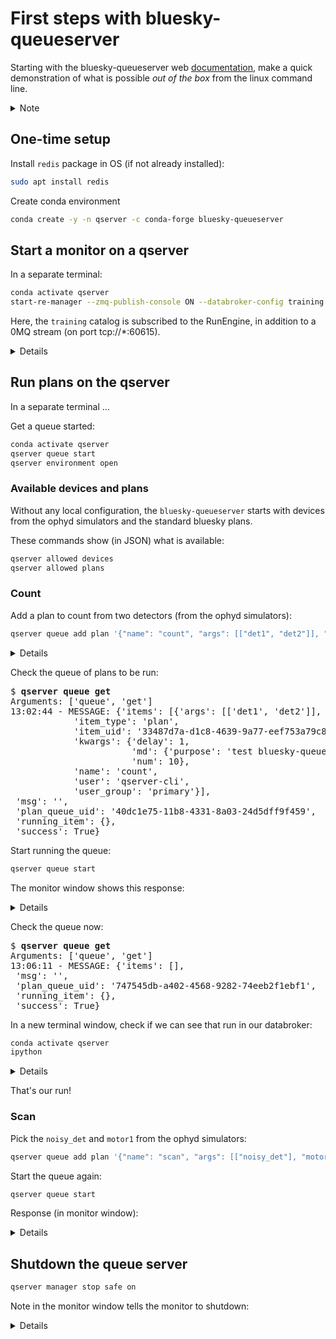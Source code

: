 # First steps with bluesky-queueserver

Starting with the bluesky-queueserver web
[documentation](https://blueskyproject.io/bluesky-queueserver/cli_tools.html),
make a quick demonstration of what is possible *out of the box* from the linux
command line.

<details>
<summary>Note</summary>

These _stream-of-consciousness_ notes document first steps with
*bluesky-queueserver*.  Until these find their way into proper documentation,
you might first review
[documentation](https://github.com/BCDA-APS/bdp_controls/tree/main/qserver/README.md)
from the [APS beamline data pipelines.

</details>

## One-time setup

Install `redis` package in OS (if not already installed):

```bash
sudo apt install redis
```

Create conda environment

```bash
conda create -y -n qserver -c conda-forge bluesky-queueserver
```

## Start a monitor on a qserver

In a separate terminal:

```bash
conda activate qserver
start-re-manager --zmq-publish-console ON --databroker-config training
```

Here, the `training` catalog is subscribed to the RunEngine, in addition to a 0MQ stream (on port tcp://*:60615).

<details>

<pre>
$ <b>start-re-manager --zmq-publish-console ON --databroker-config training</b>
INFO:bluesky_queueserver.manager.manager:Starting ZMQ server at 'tcp://*:60615'
INFO:bluesky_queueserver.manager.manager:ZMQ control channels: encryption disabled
INFO:bluesky_queueserver.manager.manager:Starting RE Manager process
INFO:bluesky_queueserver.manager.manager:Loading the lists of allowed plans and devices ...
INFO:bluesky_queueserver.manager.manager:Starting ZeroMQ server ...
INFO:bluesky_queueserver.manager.manager:ZeroMQ server is waiting on tcp://*:60615
</pre>

</details>

## Run plans on the qserver

In a separate terminal ...

Get a queue started:

```bash
conda activate qserver
qserver queue start
qserver environment open
```

### Available devices and plans

Without any local configuration, the `bluesky-queueserver` starts with devices from  the ophyd simulators and the standard bluesky plans.

These commands show (in JSON) what is available:

```bash
qserver allowed devices
qserver allowed plans
```

### Count

Add a plan to count from two detectors (from the ophyd simulators):

```bash
qserver queue add plan '{"name": "count", "args": [["det1", "det2"]], "kwargs": {"num": 10, "delay": 1, "md": {"purpose": "test bluesky-queueserver"}}}'
```

<details>

The monitor shows this response:

```text
INFO:bluesky_queueserver.manager.manager:Adding new item to the queue ...
INFO:bluesky_queueserver.manager.manager:Item added: success=True item_type='plan' name='count' item_uid='33487d7a-d1c8-4639-9a77-eef753a79c8b' qsize=1.
```

</details>

Check the queue of plans to be run:

<pre>
$ <b>qserver queue get</b>
Arguments: ['queue', 'get']
13:02:44 - MESSAGE: {'items': [{'args': [['det1', 'det2']],
            'item_type': 'plan',
            'item_uid': '33487d7a-d1c8-4639-9a77-eef753a79c8b',
            'kwargs': {'delay': 1,
                       'md': {'purpose': 'test bluesky-queueserver'},
                       'num': 10},
            'name': 'count',
            'user': 'qserver-cli',
            'user_group': 'primary'}],
 'msg': '',
 'plan_queue_uid': '40dc1e75-11b8-4331-8a03-24d5dff9f459',
 'running_item': {},
 'success': True}
</pre>

Start running the queue:

```bash
qserver queue start
```

The monitor window shows this response:

<details>

```text
INFO:bluesky_queueserver.manager.manager:Starting queue processing ...
INFO:bluesky_queueserver.manager.manager:Processing the next queue item: 1 plans are left in the queue.
INFO:bluesky_queueserver.manager.manager:Starting the plan:
{'args': [['det1', 'det2']],
 'item_uid': '33487d7a-d1c8-4639-9a77-eef753a79c8b',
 'kwargs': {'delay': 1,
            'md': {'purpose': 'test bluesky-queueserver'},
            'num': 10},
 'meta': {},
 'name': 'count',
 'user': 'qserver-cli',
 'user_group': 'primary'}.
INFO:bluesky_queueserver.manager.worker:Starting execution of a plan ...
INFO:bluesky_queueserver.manager.worker:Starting a plan 'count'.
INFO:bluesky_queueserver.manager.plan_monitoring:New run was open: 'dc48f1b8-6f98-4da4-922e-4daff406849a'


Transient Scan ID: 1     Time: 2021-10-21 13:05:16
Persistent Unique Scan ID: 'dc48f1b8-6f98-4da4-922e-4daff406849a'
New stream: 'primary'
+-----------+------------+------------+------------+
|   seq_num |       time |       det1 |       det2 |
+-----------+------------+------------+------------+
|         1 | 13:05:16.8 |      5.000 |      1.765 |
|         2 | 13:05:17.8 |      5.000 |      1.765 |
|         3 | 13:05:18.8 |      5.000 |      1.765 |
|         4 | 13:05:19.8 |      5.000 |      1.765 |
|         5 | 13:05:20.8 |      5.000 |      1.765 |
|         6 | 13:05:21.8 |      5.000 |      1.765 |
|         7 | 13:05:22.8 |      5.000 |      1.765 |
|         8 | 13:05:23.8 |      5.000 |      1.765 |
|         9 | 13:05:24.8 |      5.000 |      1.765 |
|        10 | 13:05:25.8 |      5.000 |      1.765 |
Run was closed: 'dc48f1b8-6f98-4da4-922e-4daff406849a'
+-----------+------------+------------+------------+
generator count ['dc48f1b8'] (scan num: 1)



INFO:bluesky_queueserver.manager.manager:No items are left in the queue.
INFO:bluesky_queueserver.manager.manager:Queue is empty.
```

</details>

Check the queue now:

<pre>
$ <b>qserver queue get</b>
Arguments: ['queue', 'get']
13:06:11 - MESSAGE: {'items': [],
 'msg': '',
 'plan_queue_uid': '747545db-a402-4568-9282-74eeb2f1ebf1',
 'running_item': {},
 'success': True}
</pre>

In a new terminal window, check if we can see that run in our databroker:

```bash
conda activate qserver
ipython
```

<details>

<pre>
In [1]: <b>import databroker</b>
   ...: <b>cat = databroker.catalog["training"]</b>
   ...: <b>run = cat[-1]</b>
   ...: <b>run</b>
   ...:
Out[1]:
BlueskyRun
  uid='dc48f1b8-6f98-4da4-922e-4daff406849a'
  exit_status='success'
  2021-10-21 13:05:16.819 -- 2021-10-21 13:05:26.847
  Streams:
    * primary


In [2]: <b>run.primary.read()</b>
Out[2]:
<xarray.Dataset>
Dimensions:  (time: 10)
Coordinates:
  * time     (time) float64 1.635e+09 1.635e+09 ... 1.635e+09 1.635e+09
Data variables:
    det1     (time) float64 5.0 5.0 5.0 5.0 5.0 5.0 5.0 5.0 5.0 5.0
    det2     (time) float64 1.765 1.765 1.765 1.765 ... 1.765 1.765 1.765 1.765
</pre>

</details>

That's our run!

### Scan

Pick the `noisy_det` and `motor1` from the ophyd simulators:

```bash
qserver queue add plan '{"name": "scan", "args": [["noisy_det"], "motor1", 0, 1, 5 ], "kwargs": {"md": {"purpose": "test bluesky-queueserver"}}}'
```

Start the queue again:

```bash
qserver queue start
```

Response (in monitor window):

<details>

```text
INFO:bluesky_queueserver.manager.manager:Starting queue processing ...
INFO:bluesky_queueserver.manager.manager:Processing the next queue item: 1 plans are left in the queue.
INFO:bluesky_queueserver.manager.manager:Starting the plan:
{'args': [['noisy_det'], 'motor1', 0, 1, 5],
 'item_uid': '9c10c3f2-2214-4a70-b3e8-8be4170e68be',
 'kwargs': {'md': {'purpose': 'test bluesky-queueserver'}},
 'meta': {},
 'name': 'scan',
 'user': 'qserver-cli',
 'user_group': 'primary'}.
INFO:bluesky_queueserver.manager.worker:Starting execution of a plan ...
INFO:bluesky_queueserver.manager.worker:Starting a plan 'scan'.


Transient Scan ID: 2     Time: 2021-10-21 13:17:04
Persistent Unique Scan ID: '0e076f4d-c7c3-4a59-bc7f-8fcc636e5d4b'
INFO:bluesky_queueserver.manager.plan_monitoring:New run was open: '0e076f4d-c7c3-4a59-bc7f-8fcc636e5d4b'
New stream: 'primary'
+-----------+------------+------------+------------+
|   seq_num |       time |     motor1 |  noisy_det |
+-----------+------------+------------+------------+
|         1 | 13:17:04.2 |      0.000 |      1.028 |
|         2 | 13:17:04.2 |      0.250 |      0.932 |
Run was closed: '0e076f4d-c7c3-4a59-bc7f-8fcc636e5d4b'
|         3 | 13:17:04.2 |      0.500 |      0.993 |
|         4 | 13:17:04.2 |      0.750 |      0.953 |
|         5 | 13:17:04.2 |      1.000 |      0.975 |
+-----------+------------+------------+------------+
generator scan ['0e076f4d'] (scan num: 2)



INFO:bluesky_queueserver.manager.manager:No items are left in the queue.
INFO:bluesky_queueserver.manager.manager:Queue is empty.
```

</details>

## Shutdown the queue server

```bash
qserver manager stop safe on
```

Note in the monitor window tells the monitor to shutdown:

<details>

```text
INFO:bluesky_queueserver.manager.worker:Closing RE Worker environment ...
INFO:bluesky_queueserver.manager.worker:Environment is waiting to be closed ...
INFO:bluesky_queueserver.manager.manager:Waiting for exit confirmation from RE worker ...
INFO:bluesky_queueserver.manager.worker:Run Engine environment was closed successfully
INFO:bluesky_queueserver.manager.manager:Wait for RE Worker process to close (join)
INFO:bluesky_queueserver.manager.start_manager:Joining RE Worker ...
INFO:bluesky_queueserver.manager.manager:RE Manager was stopped by ZMQ command.
INFO:bluesky_queueserver.manager.start_manager:RE Watchdog is stopped
$
```

</details>
